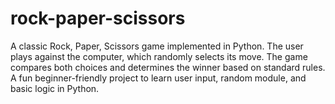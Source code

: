 # rock-paper-scissors
A classic Rock, Paper, Scissors game implemented in Python. The user plays against the computer, which randomly selects its move. The game compares both choices and determines the winner based on standard rules. A fun beginner-friendly project to learn user input, random module, and basic logic in Python.
